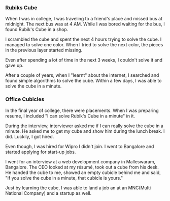 <!--
.. title: Cube & Cubicle
.. slug: cube-cubicle
.. date: 2024-10-31 09:05:37 UTC+05:30
.. tags: musings, rubiks-cube
.. category:
.. link:
.. description: Cube & Cubicle. How learning rubiks cube has helped me in getting jobs.
.. type: text
-->

### Rubiks Cube

When I was in college, I was traveling to a friend's place and missed bus at midnight. The next bus was at 4 AM. While I was bored waiting for the bus, I found Rubik's Cube in a shop.

I scrambled the cube and spent the next 4 hours trying to solve the cube. I managed to solve one color. When I tried to solve the next color, the pieces in the previous layer started missing.

Even after spending a lot of time in the next 3 weeks, I couldn't solve it and gave up.

After a couple of years, when I "learnt" about the internet, I searched and found simple algorithms to solve the cube. Within a few days, I was able to solve the cube in a minute.

### Office Cubicles

In the final year of college, there were placements. When I was preparing resume, I included "I can solve Rubik's Cube in a minute" in it.

During the interview, interviewer asked me if I can really solve the cube in a minute. He asked me to get my cube and show him during the lunch break. I did.
Luckily, I got hired.

Even though, I was hired for Wipro I didn't join. I went to Bangalore and started applying for start-up jobs.

I went for an interview at a web development company in Malleswaram, Bangalore. The CEO looked at my résumé, took out a cube from his desk. He handed the cube to me, showed an empty cubicle behind me and said, "If you solve the cube in a minute, that cubicle is yours."

Just by learning the cube, I was able to land a job an at an MNC(Multi National Company) and a startup as well.
